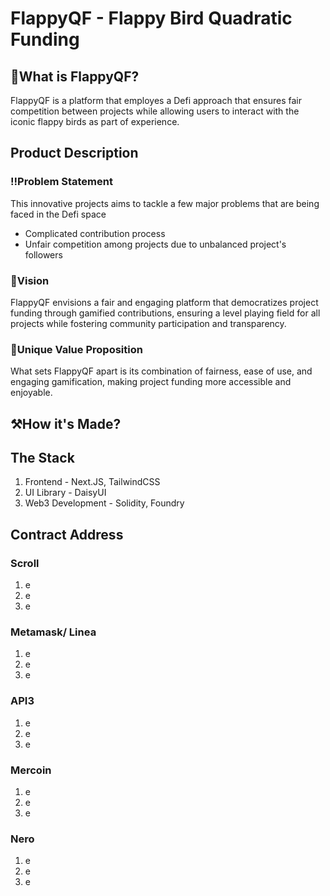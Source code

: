 # FlappyQF - Flappy Bird Quadratic Funding
## 👀What is FlappyQF?
FlappyQF is a platform that employes a Defi approach that ensures fair competition between projects while allowing users to interact with the iconic flappy birds as part of experience.

## Product Description
### ‼️Problem Statement
This innovative projects aims to tackle a few major problems that are being faced in the Defi space
- Complicated contribution process
- Unfair competition among projects due to unbalanced project's followers

### 🎯Vision
FlappyQF envisions a fair and engaging platform that democratizes project funding through gamified contributions, ensuring a level playing field for all projects while fostering community participation and transparency.

### 🚨Unique Value Proposition
What sets FlappyQF apart is its combination of fairness, ease of use, and engaging gamification, making project funding more accessible and enjoyable.

## ⚒️How it's Made?


## The Stack
1. Frontend - Next.JS, TailwindCSS
2. UI Library - DaisyUI
3. Web3 Development - Solidity, Foundry

## Contract Address
### Scroll
1. e
2. e
3. e

### Metamask/ Linea
1. e
2. e
3. e

### API3
1. e
2. e
3. e

### Mercoin
1. e
2. e
3. e

### Nero
1. e
2. e
3. e



